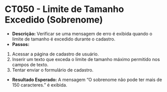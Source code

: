 # CT050 - Limite de Tamanho Excedido (Sobrenome)

- **Descrição:** Verificar se uma mensagem de erro é exibida quando o limite de tamanho é excedido durante o cadastro.
- **Passos:**
1. Acessar a página de cadastro de usuário.
2. Inserir um texto que exceda o limite de tamanho máximo permitido nos campos de texto.
3. Tentar enviar o formulário de cadastro.
- **Resultado Esperado:** A mensagem “O sobrenome não pode ter mais de 150 caracteres.” é exibida.
